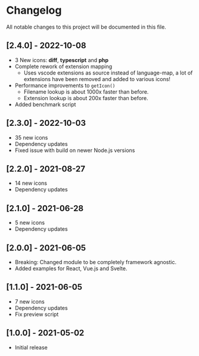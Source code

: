 # Changelog
All notable changes to this project will be documented in this file.

## [2.4.0] - 2022-10-08
- 3 New icons: **diff**, **typescript** and **php**
- Complete rework of extension mapping
  - Uses vscode extensions as source instead of language-map, a lot of extensions have been removed and added to various icons!
- Performance improvements to `getIcon()`
  - Filename lookup is about 1000x faster than before.
  - Extension lookup is about 200x faster than before.
- Added benchmark script

## [2.3.0] - 2022-10-03
- 35 new icons
- Dependency updates
- Fixed issue with build on newer Node.js versions

## [2.2.0] - 2021-08-27
- 14 new icons
- Dependency updates

## [2.1.0] - 2021-06-28
- 5 new icons
- Dependency updates

## [2.0.0] - 2021-06-05
- Breaking: Changed module to be completely framework agnostic.
- Added examples for React, Vue.js and Svelte.

## [1.1.0] - 2021-06-05
- 7 new icons
- Dependency updates
- Fix preview script

## [1.0.0] - 2021-05-02
- Initial release
